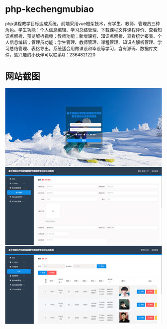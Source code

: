 # php-kechengmubiao
php课程教学目标达成系统，前端采用vue框架技术，有学生、教师、管理员三种角色。学生功能：个人信息编辑、学习总结管理、下载课程文件课程评价、查看知识点解析、预览解析视频；教师功能：新增课程、知识点解析、查看统计报表、个人信息编辑；管理员功能：学生管理、教师管理、课程管理、知识点解析管理、学习总结管理、表格导出。系统适合用做课设和毕设等学习，含有源码、数据库文件，感兴趣的小伙伴可以联系Q：2364821220
# 网站截图
![image](https://github.com/hzl0898/php-kechengmubiao/blob/main/登录页面.png)
![image](https://github.com/hzl0898/php-kechengmubiao/blob/main/新增课程.png)
![image](https://github.com/hzl0898/php-kechengmubiao/blob/main/学生管理.png)
